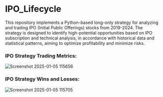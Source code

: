 # IPO_Lifecycle
This repository implements a Python-based long-only strategy for analyzing and trading IPO (Initial Public Offerings) stocks from 2019-2024. The strategy is designed to identify high-potential opportunities based on IPO subscription and technical analysis, in accordance with historical data and statistical patterns, aiming to optimize profitability and minimize risks.

### IPO Strategy Trading Metrics:
![Screenshot 2025-01-05 115656](https://github.com/user-attachments/assets/829f9ffc-3136-4bc1-a31e-ad8da36adcf9)

### IPO Strategy Wins and Losses:
![Screenshot 2025-01-05 115705](https://github.com/user-attachments/assets/ae0fcd3e-07da-431a-8ba7-f70a0bc3f2d6)
